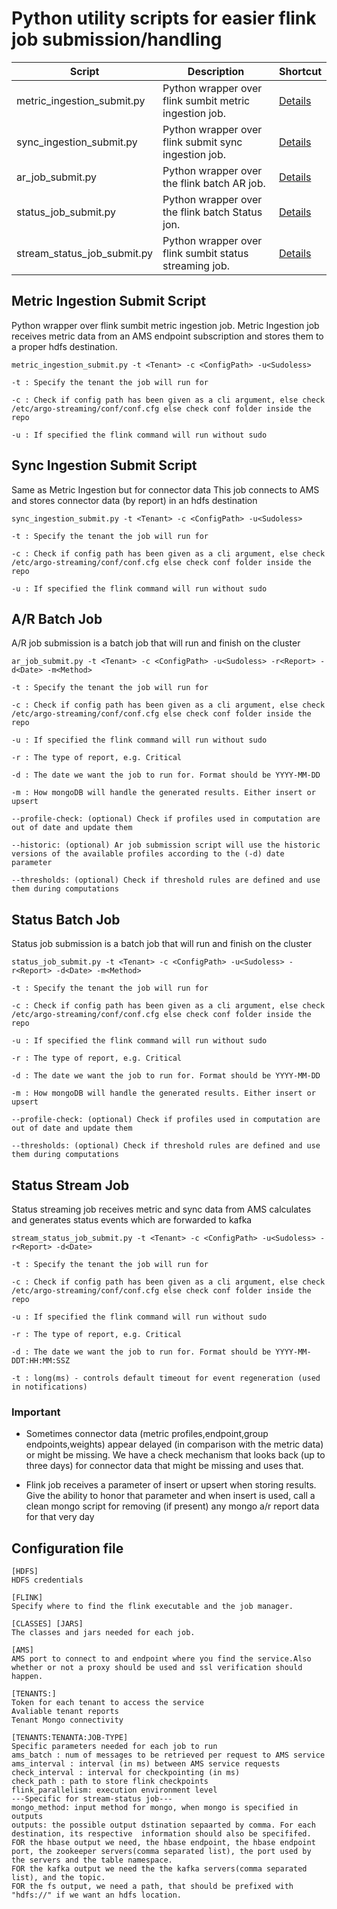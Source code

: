 # Python utility scripts for easier flink job submission/handling

| Script                      | Description                                            | Shortcut                  |
| --------------------------- | ------------------------------------------------------ | ------------------------- |
| metric_ingestion_submit.py  | Python wrapper over flink sumbit metric ingestion job. | [Details](#ingest-metric) |
| sync_ingestion_submit.py    | Python wrapper over flink submit sync ingestion job.   | [Details](#ingest-synbc)  |
| ar_job_submit.py            | Python wrapper over the flink batch AR job.            | [Details](#batch-ar)      |
| status_job_submit.py        | Python wrapper over the flink batch Status jon.        | [Details](#batch-status)  |
| stream_status_job_submit.py | Python wrapper over flink sumbit status streaming job. | [Details](#stream-status) |

<a id="ingest-metric"></a>

## Metric Ingestion Submit Script

Python wrapper over flink sumbit metric ingestion job.
Metric Ingestion job receives metric data from an AMS endpoint subscription and stores them to a proper hdfs destination.

`metric_ingestion_submit.py -t <Tenant> -c <ConfigPath> -u<Sudoless>`

`-t : Specify the tenant the job will run for`

`-c : Check if config path has been given as a cli argument, else check /etc/argo-streaming/conf/conf.cfg else check conf folder inside the repo`

`-u : If specified the flink command will run without sudo`

<a id="ingest-sync"></a>

## Sync Ingestion Submit Script

Same as Metric Ingestion but for connector data
This job connects to AMS and stores connector data (by report) in an hdfs destination

`sync_ingestion_submit.py -t <Tenant> -c <ConfigPath> -u<Sudoless>`

`-t : Specify the tenant the job will run for`

`-c : Check if config path has been given as a cli argument, else check /etc/argo-streaming/conf/conf.cfg else check conf folder inside the repo`

`-u : If specified the flink command will run without sudo`

<a id="batch-ar"></a>

## A/R Batch Job

A/R job submission is a batch job that will run and finish on the cluster

`ar_job_submit.py -t <Tenant> -c <ConfigPath> -u<Sudoless> -r<Report> -d<Date> -m<Method>`

`-t : Specify the tenant the job will run for`

`-c : Check if config path has been given as a cli argument, else check /etc/argo-streaming/conf/conf.cfg else check conf folder inside the repo`

`-u : If specified the flink command will run without sudo`

`-r : The type of report, e.g. Critical`

`-d : The date we want the job to run for. Format should be YYYY-MM-DD`

`-m : How mongoDB will handle the generated results. Either insert or upsert`

`--profile-check: (optional) Check if profiles used in computation are out of date and update them`

`--historic: (optional) Ar job submission script will use the historic versions of the available profiles according to the (-d) date parameter`

`--thresholds: (optional) Check if threshold rules are defined and use them during computations`

<a id="batch-status"></a>

## Status Batch Job

Status job submission is a batch job that will run and finish on the cluster

`status_job_submit.py -t <Tenant> -c <ConfigPath> -u<Sudoless> -r<Report> -d<Date> -m<Method>`

`-t : Specify the tenant the job will run for`

`-c : Check if config path has been given as a cli argument, else check /etc/argo-streaming/conf/conf.cfg else check conf folder inside the repo`

`-u : If specified the flink command will run without sudo`

`-r : The type of report, e.g. Critical`

`-d : The date we want the job to run for. Format should be YYYY-MM-DD`

`-m : How mongoDB will handle the generated results. Either insert or upsert`

`--profile-check: (optional) Check if profiles used in computation are out of date and update them`

`--thresholds: (optional) Check if threshold rules are defined and use them during computations`

<a id = "stream-status"></a>

## Status Stream Job

Status streaming job receives metric and sync data from AMS calculates and generates status events which are forwarded to kafka

`stream_status_job_submit.py -t <Tenant> -c <ConfigPath> -u<Sudoless> -r<Report> -d<Date>`

`-t : Specify the tenant the job will run for`

`-c : Check if config path has been given as a cli argument, else check /etc/argo-streaming/conf/conf.cfg else check conf folder inside the repo`

`-u : If specified the flink command will run without sudo`

`-r : The type of report, e.g. Critical`

`-d : The date we want the job to run for. Format should be YYYY-MM-DDT:HH:MM:SSZ`

`-t : long(ms) - controls default timeout for event regeneration (used in notifications)`

### Important

-   Sometimes connector data (metric profiles,endpoint,group endpoints,weights) appear delayed (in comparison with the metric data) or might be missing. We have a check mechanism that looks back (up to three days) for connector data that might be missing and uses that.

*   Flink job receives a parameter of insert or upsert when storing results. Give the ability to honor that parameter and when insert is used, call a clean mongo script for removing (if present) any mongo a/r report data for that very day

## Configuration file

```
[HDFS]
HDFS credentials

[FLINK]
Specify where to find the flink executable and the job manager.

[CLASSES] [JARS]
The classes and jars needed for each job.

[AMS]
AMS port to connect to and endpoint where you find the service.Also whether or not a proxy should be used and ssl verification should happen.

[TENANTS:]
Token for each tenant to access the service
Avaliable tenant reports
Tenant Mongo connectivity

[TENANTS:TENANTA:JOB-TYPE]
Specific parameters needed for each job to run
ams_batch : num of messages to be retrieved per request to AMS service
ams_interval : interval (in ms) between AMS service requests
check_interval : interval for checkpointing (in ms)
check_path : path to store flink checkpoints
flink_parallelism: execution environment level
---Specific for stream-status job---
mongo_method: input method for mongo, when mongo is specified in outputs
outputs: the possible output dstination sepaarted by comma. For each destination, its respective  information should also be specififed.
FOR the hbase output we need, the hbase endpoint, the hbase endpoint port, the zookeeper servers(comma separated list), the port used by the servers and the table namespace.
FOR the kafka output we need the the kafka servers(comma separated list), and the topic.
FOR the fs output, we need a path, that should be prefixed with "hdfs://" if we want an hdfs location.
```
